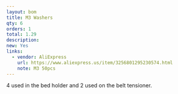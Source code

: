 ```yaml
---
layout: bom
title: M3 Washers
qty: 6
orders: 1
total: 1.29
description: 
new: Yes
links:
  - vendor: AliExpress
    url: https://www.aliexpress.us/item/3256801295230574.html
    note: M3 50pcs
---
```


4 used in the bed holder and 2 used on the belt tensioner.